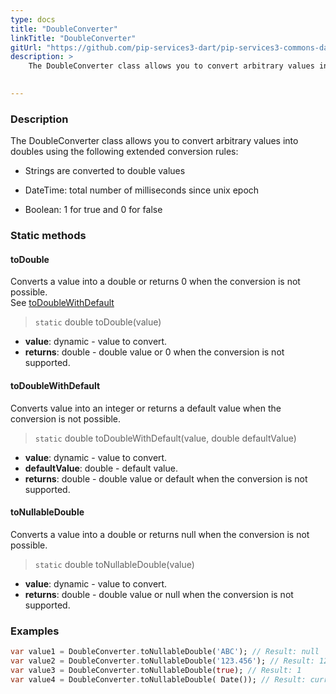 ```yaml
---
type: docs
title: "DoubleConverter"
linkTitle: "DoubleConverter"
gitUrl: "https://github.com/pip-services3-dart/pip-services3-commons-dart"
description: > 
    The DoubleConverter class allows you to convert arbitrary values into doubles using extended conversion rules.

   
---
```


### Description

The DoubleConverter class allows you to convert arbitrary values into doubles using the following extended conversion rules:

 - Strings are converted to double values

 - DateTime: total number of milliseconds since unix epoch
    
 - Boolean: 1 for true and 0 for false  

### Static methods

#### toDouble
Converts a value into a double or returns 0 when the conversion is not possible.  
See [toDoubleWithDefault](#todoublewithdefault)

> `static` double toDouble(value)

- **value**: dynamic - value to convert.
- **returns**: double - double value or 0 when the conversion is not supported.

#### toDoubleWithDefault
Converts value into an integer or returns a default value when the conversion is not possible.

> `static` double toDoubleWithDefault(value, double defaultValue)

- **value**: dynamic - value to convert.
- **defaultValue**: double - default value.
- **returns**: double - double value or default when the conversion is not supported.

#### toNullableDouble
Converts a value into a double or returns null when the conversion is not possible.

> `static` double toNullableDouble(value)

- **value**: dynamic - value to convert.
- **returns**: double - double value or null when the conversion is not supported.

### Examples

```dart
var value1 = DoubleConverter.toNullableDouble('ABC'); // Result: null
var value2 = DoubleConverter.toNullableDouble('123.456'); // Result: 123.456
var value3 = DoubleConverter.toNullableDouble(true); // Result: 1
var value4 = DoubleConverter.toNullableDouble( Date()); // Result: current milliseconds

```
